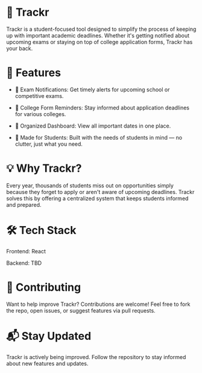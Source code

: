 # 📌 Trackr
Trackr is a student-focused tool designed to simplify the process of keeping up with important academic deadlines. Whether it's getting notified about upcoming exams or staying on top of college application forms, Trackr has your back.

# 🚀 Features
- 🔔 Exam Notifications: Get timely alerts for upcoming school or competitive exams.

- 📝 College Form Reminders: Stay informed about application deadlines for various colleges.

- 📅 Organized Dashboard: View all important dates in one place.

- 🧠 Made for Students: Built with the needs of students in mind — no clutter, just what you need.

# 💡 Why Trackr?
Every year, thousands of students miss out on opportunities simply because they forget to apply or aren't aware of upcoming deadlines. Trackr solves this by offering a centralized system that keeps students informed and prepared.

# 🛠️ Tech Stack
Frontend: React

Backend: TBD


# 🌱 Contributing
Want to help improve Trackr? Contributions are welcome! Feel free to fork the repo, open issues, or suggest features via pull requests.

# 📬 Stay Updated
Trackr is actively being improved. Follow the repository to stay informed about new features and updates.